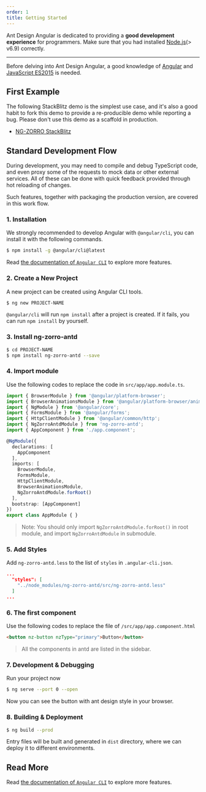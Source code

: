 ```yaml
---
order: 1
title: Getting Started
---
```


Ant Design Angular is dedicated to providing a **good development experience** for programmers. Make sure that you had installed [Node.js](https://nodejs.org/)(> v6.9) correctly.

---

Before delving into Ant Design Angular, a good knowledge of [Angular](https://angular.io/) and [JavaScript ES2015](http://babeljs.io/docs/learn-es2015/) is needed.

## First Example

The following StackBlitz demo is the simplest use case, and it's also a good habit to fork this demo to provide a re-producible demo while reporting a bug. Please don't use this demo as a scaffold in production.

- [NG-ZORRO StackBlitz](https://stackblitz.com/edit/ng-zorro-antd-setup?file=app%2Fapp.component.ts)

## Standard Development Flow

During development, you may need to compile and debug TypeScript code, and even proxy some of the requests to mock data or other external services. All of these can be done with quick feedback provided through hot reloading of changes.

Such features, together with packaging the production version, are covered in this work flow.

### 1. Installation

We strongly recommended to develop Angular with `@angular/cli`, you can install it with the following commands.

```bash
$ npm install -g @angular/cli@latest
```

Read [the documentation of `Angular CLI`](https://github.com/angular/angular-cli/wiki) to explore more features.


### 2. Create a New Project

A new project can be created using Angular CLI tools.

```bash
$ ng new PROJECT-NAME
```

`@angular/cli` will run `npm install` after a project is created. If it fails, you can run `npm install` by yourself.

### 3. Install ng-zorro-antd

```bash
$ cd PROJECT-NAME
$ npm install ng-zorro-antd --save
```

### 4. Import module

Use the following codes to replace the code in `src/app/app.module.ts`.

```typescript
import { BrowserModule } from '@angular/platform-browser';
import { BrowserAnimationsModule } from '@angular/platform-browser/animations';
import { NgModule } from '@angular/core';
import { FormsModule } from '@angular/forms';
import { HttpClientModule } from '@angular/common/http';
import { NgZorroAntdModule } from 'ng-zorro-antd';
import { AppComponent } from './app.component';

@NgModule({
  declarations: [
    AppComponent
  ],
  imports: [
    BrowserModule,
    FormsModule,
    HttpClientModule,
    BrowserAnimationsModule,
    NgZorroAntdModule.forRoot()
  ],
  bootstrap: [AppComponent]
})
export class AppModule { }

```

> Note: You should only import `NgZorroAntdModule.forRoot()` in root module, and import `NgZorroAntdModule` in submodule.


### 5. Add Styles

Add `ng-zorro-antd.less` to the list of `styles` in `.angular-cli.json`.


```json
...
  "styles": [
    "../node_modules/ng-zorro-antd/src/ng-zorro-antd.less"
  ]
...
```

### 6. The first component

Use the following codes to replace the file of `/src/app/app.component.html`

```html
<button nz-button nzType="primary">Button</button>
```


> All the components in antd are listed in the sidebar.

### 7. Development & Debugging

Run your project now

```bash
$ ng serve --port 0 --open
```

Now you can see the button with ant design style in your browser.

### 8. Building & Deployment

```bash
$ ng build --prod
```

Entry files will be built and generated in `dist` directory, where we can deploy it to different environments.


## Read More

Read [the documentation of `Angular CLI`](https://github.com/angular/angular-cli/wiki) to explore more features.
